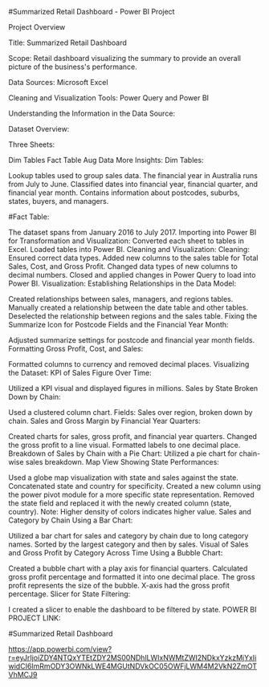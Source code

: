 #Summarized Retail Dashboard - Power BI Project

Project Overview

Title: Summarized Retail Dashboard

Scope: Retail dashboard visualizing the summary to provide an overall picture of the business's performance.

Data Sources: Microsoft Excel

Cleaning and Visualization Tools: Power Query and Power BI

Understanding the Information in the Data Source:

Dataset Overview:

Three Sheets:

Dim Tables
Fact Table
Aug Data
More Insights:
Dim Tables:

Lookup tables used to group sales data.
The financial year in Australia runs from July to June.
Classified dates into financial year, financial quarter, and financial year month.
Contains information about postcodes, suburbs, states, buyers, and managers.

#Fact Table:

The dataset spans from January 2016 to July 2017.
Importing into Power BI for Transformation and Visualization:
Converted each sheet to tables in Excel.
Loaded tables into Power BI.
Cleaning and Visualization:
Cleaning:
Ensured correct data types.
Added new columns to the sales table for Total Sales, Cost, and Gross Profit.
Changed data types of new columns to decimal numbers.
Closed and applied changes in Power Query to load into Power BI.
Visualization:
Establishing Relationships in the Data Model:

Created relationships between sales, managers, and regions tables.
Manually created a relationship between the date table and other tables.
Deselected the relationship between regions and the sales table.
Fixing the Summarize Icon for Postcode Fields and the Financial Year Month:

Adjusted summarize settings for postcode and financial year month fields.
Formatting Gross Profit, Cost, and Sales:

Formatted columns to currency and removed decimal places.
Visualizing the Dataset:
KPI of Sales Figure Over Time:

Utilized a KPI visual and displayed figures in millions.
Sales by State Broken Down by Chain:

Used a clustered column chart.
Fields: Sales over region, broken down by chain.
Sales and Gross Margin by Financial Year Quarters:

Created charts for sales, gross profit, and financial year quarters.
Changed the gross profit to a line visual.
Formatted labels to one decimal place.
Breakdown of Sales by Chain with a Pie Chart:
Utilized a pie chart for chain-wise sales breakdown.
Map View Showing State Performances:

Used a globe map visualization with state and sales against the state.
Concatenated state and country for specificity.
Created a new column using the power pivot module for a more specific state representation.
Removed the state field and replaced it with the newly created column (state, country).
Note: Higher density of colors indicates higher value.
Sales and Category by Chain Using a Bar Chart:

Utilized a bar chart for sales and category by chain due to long category names.
Sorted by the largest category and then by sales.
Visual of Sales and Gross Profit by Category Across Time Using a Bubble Chart:

Created a bubble chart with a play axis for financial quarters.
Calculated gross profit percentage and formatted it into one decimal place.
The gross profit represents the size of the bubble.
X-axis had the gross profit percentage.
Slicer for State Filtering:

I created a slicer to enable the dashboard to be filtered by state.
POWER BI PROJECT LINK:

#Summarized Retail Dashboard

https://app.powerbi.com/view?r=eyJrIjoiZDY4NTQxYTEtZDY2MS00NDhlLWIxNWMtZWI2NDkxYzkzMjYxIiwidCI6ImRmODY3OWNkLWE4MGUtNDVkOC05OWFjLWM4M2VkN2ZmOTVhMCJ9

